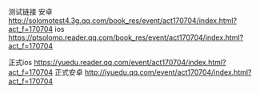测试链接
安卓
http://solomotest4.3g.qq.com/book_res/event/act170704/index.html?act_f=170704
ios
https://ptsolomo.reader.qq.com/book_res/event/act170704/index.html?act_f=170704

正式ios
https://yuedu.reader.qq.com/event/act170704/index.html?act_f=170704
正式安卓
http://iyuedu.qq.com/event/act170704/index.html?act_f=170704